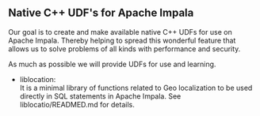 ## Native C++ UDF's for Apache Impala

Our goal is to create and make available native C++ UDFs for use
on Apache Impala.
Thereby helping to spread this wonderful feature that allows us to solve
problems of all kinds with performance and security.

As much as possible we will provide UDFs for use and learning.

- liblocation: <br>
It is a minimal library of functions related to Geo localization to be used directly in SQL statements in Apache Impala. See liblocatio/READMED.md for details.
